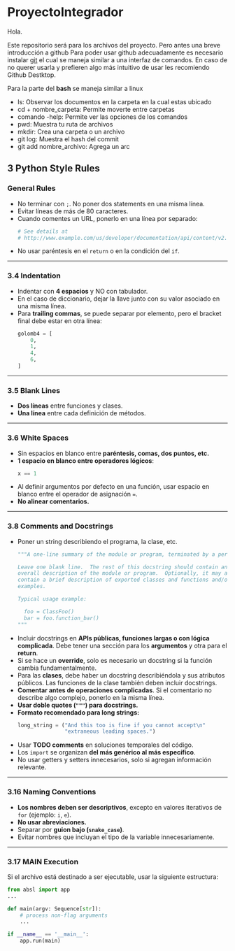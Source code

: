 # ProyectoIntegrador

Hola.


Este repositorio será para los archivos del proyecto. Pero antes una breve introducción a github
Para poder usar github adecuadamente es necesario instalar [git](https://github.com/mouredev/hello-git?tab=readme-ov-file) el cual se maneja similar a una interfaz de comandos. En caso de no querer usarla y prefieren algo más intuitivo de usar les recomiendo Github Destktop. 


Para la parte del __bash__ se maneja similar a linux
* ls: Observar los documentos en la carpeta en la cual estas ubicado  
* cd + nombre_carpeta\: Permite moverte entre carpetas
* comando -help: Permite ver las opciones de los comandos
* pwd: Muestra tu ruta de archivos
* mkdir: Crea una carpeta o un archivo
* git log: Muestra el hash del commit
* git add nombre_archivo: Agrega un arc


## 3 Python Style Rules

### General Rules
- No terminar con `;`. No poner dos statements en una misma línea.
- Evitar líneas de más de 80 caracteres.
- Cuando comentes un URL, ponerlo en una línea por separado:
  ```python
  # See details at
  # http://www.example.com/us/developer/documentation/api/content/v2.0/csv_file_name_extension_full_specification
  ```
- No usar paréntesis en el `return` o en la condición del `if`.

---

### 3.4 Indentation
- Indentar con **4 espacios** y NO con tabulador.
- En el caso de diccionario, dejar la llave junto con su valor asociado en una misma línea.
- Para **trailing commas**, se puede separar por elemento, pero el bracket final debe estar en otra línea:
  ```python
  golomb4 = [
      0,
      1,
      4,
      6,
  ]
  ```

---

### 3.5 Blank Lines
- **Dos líneas** entre funciones y clases.
- **Una línea** entre cada definición de métodos.

---

### 3.6 White Spaces
- Sin espacios en blanco entre **paréntesis, comas, dos puntos, etc.**
- **1 espacio en blanco entre operadores lógicos**:
  ```python
  x == 1
  ```
- Al definir argumentos por defecto en una función, usar espacio en blanco entre el operador de asignación `=`.
- **No alinear comentarios.**

---

### 3.8 Comments and Docstrings
- Poner un string describiendo el programa, la clase, etc.
  ```python
  """A one-line summary of the module or program, terminated by a period.
  
  Leave one blank line.  The rest of this docstring should contain an
  overall description of the module or program.  Optionally, it may also
  contain a brief description of exported classes and functions and/or usage
  examples.
  
  Typical usage example:
  
    foo = ClassFoo()
    bar = foo.function_bar()
  """
  ```
- Incluir docstrings en **APIs públicas, funciones largas o con lógica complicada**. Debe tener una sección para los **argumentos** y otra para el **return**.
- Si se hace un **override**, solo es necesario un docstring si la función cambia fundamentalmente.
- Para las **clases**, debe haber un docstring describiéndola y sus atributos públicos. Las funciones de la clase también deben incluir docstrings.
- **Comentar antes de operaciones complicadas**. Si el comentario no describe algo complejo, ponerlo en la misma línea.
- **Usar doble quotes (`"""`) para docstrings.**
- **Formato recomendado para long strings:**
  ```python
  long_string = ("And this too is fine if you cannot accept\n"
                 "extraneous leading spaces.")
  ```
- Usar **TODO comments** en soluciones temporales del código.
- Los `import` se organizan **del más genérico al más específico**.
- No usar getters y setters innecesarios, solo si agregan información relevante.

---

### 3.16 Naming Conventions
- **Los nombres deben ser descriptivos**, excepto en valores iterativos de `for` (ejemplo: `i`, `e`).
- **No usar abreviaciones.**
- Separar por **guion bajo (`snake_case`)**.
- Evitar nombres que incluyan el tipo de la variable innecesariamente.

---

### 3.17 MAIN Execution
Si el archivo está destinado a ser ejecutable, usar la siguiente estructura:
```python
from absl import app
...

def main(argv: Sequence[str]):
    # process non-flag arguments
    ...

if __name__ == '__main__':
    app.run(main)

